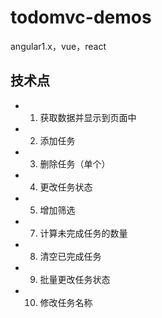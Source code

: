 # todomvc-demos

angular1.x，vue，react

## 技术点

- 1. 获取数据并显示到页面中
- 2. 添加任务
- 3. 删除任务（单个）
- 4. 更改任务状态
- 5. 增加筛选
- 7. 计算未完成任务的数量
- 8. 清空已完成任务
- 9. 批量更改任务状态
- 10. 修改任务名称
